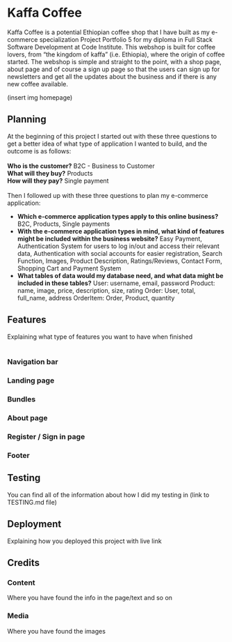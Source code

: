 # Kaffa Coffee

Kaffa Coffee is a potential Ethiopian coffee shop that I have built as my e-commerce specialization Project Portfolio 5 for my diploma in Full Stack Software Development at Code Institute. 
This webshop is built for coffee lovers, from “the kingdom of kaffa” (i.e. Ethiopia), where the origin of coffee started. The webshop is simple and straight to the point, with a shop page, about page and of course a sign up page so that the users can sign up for newsletters and get all the updates about the business and if there is any new coffee available. 

(insert img homepage)

## Planning
At the beginning of this project I started out with these three questions to get a better idea of what type of application I wanted to build, and the outcome is as follows:
<br>
<br>
**Who is the customer?** B2C - Business to Customer
<br>
**What will they buy?** Products
<br>
**How will they pay?** Single payment
<br>
<br>
Then I followed up with these three questions to plan my e-commerce application:
<br>
- **Which e-commerce application types apply to this online business?**
  B2C, Products, Single payments
- **With the e-commerce application types in mind, what kind of features might be included within the business website?**
  Easy Payment, Authentication System for users to log in/out and access their relevant data, Authentication with social accounts for easier registration, Search Function, Images, Product Description, Ratings/Reviews, Contact Form, Shopping Cart and Payment System
- **What tables of data would my database need, and what data might be included in these tables?**
  User: username, email, password
  Product: name, image, price, description, size, rating
  Order: User, total, full_name, address
  OrderItem: Order, Product, quantity

## Features
Explaining what type of features you want to have when finished
<br>
<br>
### Navigation bar

### Landing page

### Bundles

### About page

### Register / Sign in page

### Footer

## Testing
You can find all of the information about how I did my testing in (link to TESTING.md file)

## Deployment 

Explaining how you deployed this project with live link

## Credits

### Content
Where you have found the info in the page/text and so on

### Media 
Where you have found the images

